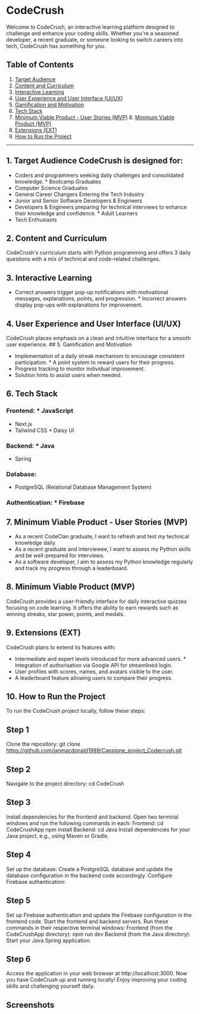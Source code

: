 # CodeCrush
Welcome to CodeCrush, an interactive learning platform designed to challenge and enhance your coding skills.
Whether you're a seasoned developer, a recent graduate, or someone looking to switch careers into tech, CodeCrush has something for you.
## Table of Contents
1. [Target Audience](#1-target-audience)
2. [Content and Curriculum](#2-content-and-curriculum)
3. [Interactive Learning](#3-interactive-learning)
4. [User Experience and User Interface (UI/UX)](#4-user-experience-and-user-interface-uiux)
5. [Gamification and Motivation](#5-gamification-and-motivation)
6. [Tech Stack](#6-tech-stack)
7. [Minimum Viable Product - User Stories (MVP)](#7-minimum-viable-product-user-stories-mvp) 8. [Minimum Viable Product (MVP)](#8-minimum-viable-product-mvp)
9. [Extensions (EXT)](#9-extensions-ext)
10. [How to Run the Project](#10-how-to-run-the-project)
---
## 1. Target Audience CodeCrush is designed for:
* Coders and programmers seeking daily challenges and consolidated knowledge. * Bootcamp Graduates
* Computer Science Graduates
* General Career Changers Entering the Tech Industry
* Junior and Senior Software Developers & Engineers
* Developers & Engineers preparing for technical interviews to enhance their knowledge and confidence. * Adult Learners
* Tech Enthusiasts
## 2. Content and Curriculum
CodeCrush's curriculum starts with Python programming and offers
3 daily questions with a mix of technical and code-related challenges.
## 3. Interactive Learning
* Correct answers trigger pop-up notifications with motivational messages, explanations, points, and progression. * Incorrect answers display pop-ups with explanations for improvement.
## 4. User Experience and User Interface (UI/UX)
CodeCrush places emphasis on a clean and intuitive interface for a smooth user experience. ## 5. Gamification and Motivation
* Implementation of a daily streak mechanism to encourage consistent participation. * A point system to reward users for their progress.
* Progress tracking to monitor individual improvement.
* Solution hints to assist users when needed.
## 6. Tech Stack
### Frontend: * JavaScript
* Next.js
* Tailwind CSS * Daisy UI
### Backend: * Java
* Spring
### Database:
* PostgreSQL (Relational Database Management System)
### Authentication: * Firebase
## 7. Minimum Viable Product - User Stories (MVP)
* As a recent CodeClan graduate, I want to refresh and test my technical knowledge daily.
* As a recent graduate and interviewee, I want to assess my Python skills and be well-prepared for interviews.
* As a software developer, I aim to assess my Python knowledge regularly and track my progress through a leaderboard.
## 8. Minimum Viable Product (MVP)
CodeCrush provides a user-friendly interface for daily interactive quizzes focusing on code learning. It offers the ability to earn rewards such as winning streaks, star power, points, and medals.
## 9. Extensions (EXT)
CodeCrush plans to extend its features with:
* Intermediate and expert levels introduced for more advanced users. * Integration of authorisation via Google API for streamlined login.
* User profiles with scores, names, and avatars visible to the user.
* A leaderboard feature allowing users to compare their progress.
## 10. How to Run the Project
To run the CodeCrush project locally, follow these steps:
## Step 1
Clone the repository:
git clone https://github.com/ianmacdonald1989/Capstone_project_Codecrush.git
## Step 2
Navigate to the project directory: cd CodeCrush
## Step 3
Install dependencies for the frontend and backend.
Open two terminal windows and run the following commands in each:
Frontend:
cd CodeCrushApp npm install
Backend:
cd Java
Install dependencies for your Java project, e.g., using Maven or Gradle.
## Step 4
Set up the database:
Create a PostgreSQL database and update the database configuration in the backend code accordingly. Configure Firebase authentication:
## Step 5
Set up Firebase authentication and update the Firebase configuration in the frontend code.
Start the frontend and backend servers. Run these commands in their respective terminal windows:
Frontend (from the CodeCrushApp directory): npm run dev
Backend (from the Java directory): Start your Java Spring application.
## Step 6
Access the application in your web browser at http://localhost:3000.
Now you have CodeCrush up and running locally! Enjoy improving your coding skills and challenging yourself daily.

## Screenshots
